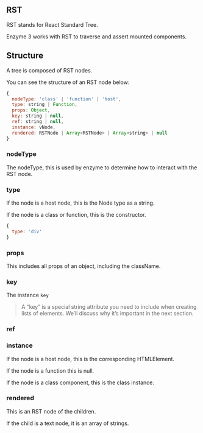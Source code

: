 ## RST

RST stands for React Standard Tree.

Enzyme 3 works with RST to traverse and assert mounted components.

## Structure

A tree is composed of RST nodes.

You can see the structure of an RST node below:

```js
{
  nodeType: 'class' | 'function' | 'host',
  type: string | Function,
  props: Object,
  key: string | null,
  ref: string | null,
  instance: vNode,
  rendered: RSTNode | Array<RSTNode> | Array<string> | null
}
```

### nodeType

The nodeType, this is used by enzyme to determine how to interact with the RST node.

### type

If the node is a host node, this is the Node type as a string.

If the node is a class or function, this is the constructor.

```js
{
  type: 'div'
}
```

### props

This includes all props of an object, including the className.

### key

The instance `key`

>  A “key” is a special string attribute you need to include when creating lists of elements. We’ll discuss why it’s important in the next section.

### ref

### instance

If the node is a host node, this is the corresponding HTMLElement.

If the node is a function this is null.

If the node is a class component, this is the class instance.

### rendered

This is an RST node of the children.

If the child is a text node, it is an array of strings.
